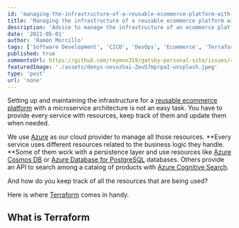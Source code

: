 ```yaml
---
id: 'managing-the-infrastructure-of-a-reusable-ecommerce-platform-with-terraform'
title: 'Managing the infrastructure of a reusable ecommerce platform with Terraform'
description: 'Advice to manage the infrastructure of an ecommerce platform in Azure with Terraform.'
date: '2021-05-01'
author: 'Ramón Morcillo'
tags: ['Software Development', 'CICD', 'DevOps', 'Ecommerce', 'Terraform']
published: true
commentsUrl: https://github.com/reymon359/gatsby-personal-site/issues/460
featuredImage: './assets/denys-nevozhai-Zeu57mprpaI-unsplash.jpeg'
type: 'post'
url: 'none'
---
```


Setting up and maintaining the infrastructure for a [reusable ecommerce platform](https://ramonmorcillo.com/developing-a-reusable-ecommerce-platform/) with a microservice architecture is not an easy task. You have to provide every service with resources, keep track of them and update them when needed.

We use [Azure](https://azure.microsoft.com/en-us/) as our cloud provider to manage all those resources. **Every service uses different resources related to the business logic they handle. **Some of them work with a persistence layer and use resources like [Azure Cosmos DB](https://azure.microsoft.com/en-us/services/cosmos-db/) or [Azure Database for PostgreSQL](https://azure.microsoft.com/en-us/services/postgresql/) databases. Others provide an API to search among a catalog of products with [Azure Cognitive Search](https://azure.microsoft.com/en-us/services/search/).

And how do you keep track of all the resources that are being used?

Here is where [Terraform](https://www.terraform.io/) comes in handy.

## What is Terraform


